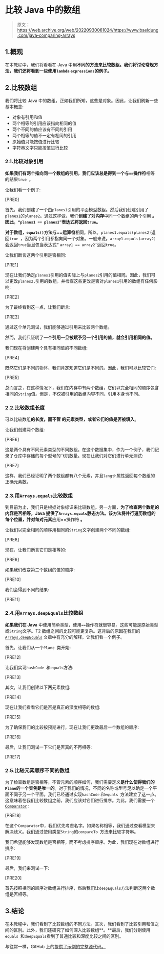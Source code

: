 # 比较 Java 中的数组

> 原文：<https://web.archive.org/web/20220930061024/https://www.baeldung.com/java-comparing-arrays>

## 1.概观

在本教程中，我们将看看在 Java 中用**不同的方法来比较数组。我们将讨论常规方法，我们还将看到一些使用`lambda` `expressions`的例子。**

## 2.比较数组

我们将比较 Java 中的数组，正如我们所知，这些是对象。因此，让我们刷新一些基本概念:

*   对象有引用和值
*   两个相等的引用应该指向相同的值
*   两个不同的值应该有不同的引用
*   两个相等的值不一定有相同的引用
*   原始值只能按值进行比较
*   字符串文字只能按值进行比较

### 2.1.比较对象引用

**如果我们有两个指向同一个数组的引用，我们应该总是得到一个与`==`操作符**相等的结果`true `。

让我们看一个例子:

[PRE0]

首先，我们创建了一个由`planes1`引用的平面模型数组。然后我们创建引用了`planes1`的`planes2`。通过这样做，我们**创建了对内存**中同一个数组的两个引用 **。因此，`“planes1 == planes2”`表达式将返回`true`。**

**对于数组，`equals()`方法与==运算符**相同。所以，`planes1.equals(planes2)`返回`true `，因为两个引用都指向同一个对象。一般来说，`array1.eqauls(array2)`会返回`true`当且仅当表达式`“` `array1 == array2″`返回`true`。

让我们断言这两个引用是否相同:

[PRE1]

现在让我们确定`planes1`引用的值实际上与`planes2`引用的值相同。因此，我们可以更改`planes2,`引用的数组，并检查这些更改是否对`planes1`引用的数组有任何影响:

[PRE2]

为了最终看到这一点，让我们断言:

[PRE3]

通过这个单元测试，我们能够通过引用来比较两个数组。

然而，我们只证明了**一个引用一旦被赋予另一个引用的值，就会引用相同的值。**

我们现在将创建两个具有相同值的不同数组:

[PRE4]

既然它们是不同的物体，我们肯定知道它们是不同的。因此，我们可以比较它们:

[PRE5]

总而言之，在这种情况下，我们在内存中有两个数组，它们以完全相同的顺序包含相同的`String`值。但是，不仅被引用的数组内容不同，引用本身也不同。

### 2.2.比较数组长度

可以比较数组**的长度，而不管** **的元素类型，或者它们的值是否被填入**。

让我们创建两个数组:

[PRE6]

这是两个具有不同元素类型的不同数组。在这个数据集中，作为一个例子，我们记录了仓库中存储的每个型号的飞机数量。现在让我们对它们进行单元测试:

[PRE7]

这样，我们已经证明了两个数组都有八个元素，并且`length`属性返回每个数组的正确元素数。

### 2.3.用`Arrays.equals`比较数组

到目前为止，我们只是根据对象标识来比较数组。另一方面，**为了检查两个数组的内容是否相等，Java 提供了`Arrays.equals`静态方法。该方法将并行遍历数组的每个位置，并对每对元素**应用==操作符 **。**

让我们以完全相同的顺序用相同的`String`文字创建两个不同的数组:

[PRE8]

现在，让我们断言它们是相等的:

[PRE9]

如果我们改变第二个数组的值的顺序:

[PRE10]

我们会得到不同的结果:

[PRE11]

### 2.4.用`Arrays.deepEquals`比较数组

**如果我们在 Java** 中使用简单类型，使用`==`操作符就很容易。这些可能是原始类型或`String`文字。T2 数组之间的比较可能更复杂。这背后的原因在我们的 [`Arrays.deepEquals`](/web/20221208143830/https://www.baeldung.com/java-arrays-deepequals) 文章中有充分的解释。让我们看一个例子。

首先，让我们从一个`Plane `类开始:

[PRE12]

让我们实现`hashCode `和`equals`方法:

[PRE13]

其次，让我们创建以下两元素数组:

[PRE14]

现在让我们看看它们是否是真正的深度相等的数组:

[PRE15]

为了确保我们的比较按预期进行，现在让我们更改最后一个数组的顺序:

[PRE16]

最后，让我们测试一下它们是否真的不再相等:

[PRE17]

### 2.5.比较元素顺序不同的数组

为了检查数组是否相等，不管元素的顺序如何，我们需要定义**是什么使得我们的`Plane`的一个实例是唯一的**。对于我们的情况，不同的名称或型号足以确定一个平面不同于另一个平面。我们已经通过实现`hashCode` 和`equals `方法建立了这一点。这意味着在我们比较数组之前，我们应该对它们进行排序。为此，我们需要一个 [`Comparator`](/web/20221208143830/https://www.baeldung.com/java-comparator-comparable) :

[PRE18]

在这个`Comparator`中，我们优先考虑名字。如果名称相等，我们通过查看模型来解决歧义。我们通过使用类型`String`的`compareTo `方法来比较字符串。

我们希望能够发现数组是否相等，而不考虑排序顺序。为此，我们现在对数组进行排序:

[PRE19]

最后，我们来测试一下:

[PRE20]

首先按照相同的顺序对数组进行排序，然后我们让`deepEquals`方法判断这两个数组是否相等。

## 3.结论

在本教程中，我们看到了比较数组的不同方法。其次，我们看到了比较引用和值之间的区别。此外，我们还研究了如何深入比较数组**。**最后，我们分别使用`equals `和`deepEquals`看到了普通比较和深度比较之间的区别。

与往常一样，GitHub 上的[提供了示例的完整源代码。](https://web.archive.org/web/20221208143830/https://github.com/eugenp/tutorials/tree/master/core-java-modules/core-java-arrays-operations-advanced)
